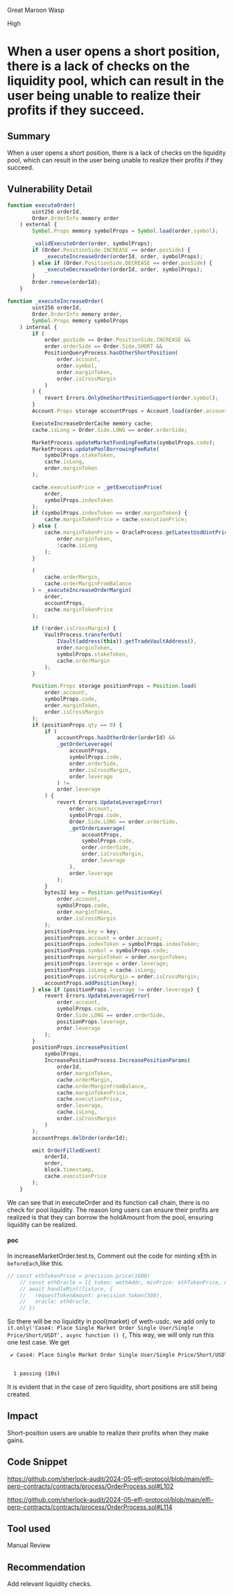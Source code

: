 Great Maroon Wasp

High

# When a user opens a short position, there is a lack of checks on the liquidity pool, which can result in the user being unable to realize their profits if they succeed.


## Summary
When a user opens a short position, there is a lack of checks on the liquidity pool, which can result in the user being unable to realize their profits if they succeed.
## Vulnerability Detail
```javascript
function executeOrder(
        uint256 orderId,
        Order.OrderInfo memory order
    ) external {
        Symbol.Props memory symbolProps = Symbol.load(order.symbol);

        _validExecuteOrder(order, symbolProps);
        if (Order.PositionSide.INCREASE == order.posSide) {
            _executeIncreaseOrder(orderId, order, symbolProps);
        } else if (Order.PositionSide.DECREASE == order.posSide) {
            _executeDecreaseOrder(orderId, order, symbolProps);
        }
        Order.remove(orderId);
    }
```

```javascript
function _executeIncreaseOrder(
        uint256 orderId,
        Order.OrderInfo memory order,
        Symbol.Props memory symbolProps
    ) internal {
        if (
            order.posSide == Order.PositionSide.INCREASE &&
            order.orderSide == Order.Side.SHORT &&
            PositionQueryProcess.hasOtherShortPosition(
                order.account,
                order.symbol,
                order.marginToken,
                order.isCrossMargin
            )
        ) {
            revert Errors.OnlyOneShortPositionSupport(order.symbol);
        }
        Account.Props storage accountProps = Account.load(order.account);

        ExecuteIncreaseOrderCache memory cache;
        cache.isLong = Order.Side.LONG == order.orderSide;

        MarketProcess.updateMarketFundingFeeRate(symbolProps.code);
        MarketProcess.updatePoolBorrowingFeeRate(
            symbolProps.stakeToken,
            cache.isLong,
            order.marginToken
        );

        cache.executionPrice = _getExecutionPrice(
            order,
            symbolProps.indexToken
        );
        if (symbolProps.indexToken == order.marginToken) {
            cache.marginTokenPrice = cache.executionPrice;
        } else {
            cache.marginTokenPrice = OracleProcess.getLatestUsdUintPrice(
                order.marginToken,
                !cache.isLong
            );
        }

        (
            cache.orderMargin,
            cache.orderMarginFromBalance
        ) = _executeIncreaseOrderMargin(
            order,
            accountProps,
            cache.marginTokenPrice
        );

        if (!order.isCrossMargin) {
            VaultProcess.transferOut(
                IVault(address(this)).getTradeVaultAddress(),
                order.marginToken,
                symbolProps.stakeToken,
                cache.orderMargin
            );
        }

        Position.Props storage positionProps = Position.load(
            order.account,
            symbolProps.code,
            order.marginToken,
            order.isCrossMargin
        );
        if (positionProps.qty == 0) {
            if (
                accountProps.hasOtherOrder(orderId) &&
                _getOrderLeverage(
                    accountProps,
                    symbolProps.code,
                    order.orderSide,
                    order.isCrossMargin,
                    order.leverage
                ) !=
                order.leverage
            ) {
                revert Errors.UpdateLeverageError(
                    order.account,
                    symbolProps.code,
                    Order.Side.LONG == order.orderSide,
                    _getOrderLeverage(
                        accountProps,
                        symbolProps.code,
                        order.orderSide,
                        order.isCrossMargin,
                        order.leverage
                    ),
                    order.leverage
                );
            }
            bytes32 key = Position.getPositionKey(
                order.account,
                symbolProps.code,
                order.marginToken,
                order.isCrossMargin
            );
            positionProps.key = key;
            positionProps.account = order.account;
            positionProps.indexToken = symbolProps.indexToken;
            positionProps.symbol = symbolProps.code;
            positionProps.marginToken = order.marginToken;
            positionProps.leverage = order.leverage;
            positionProps.isLong = cache.isLong;
            positionProps.isCrossMargin = order.isCrossMargin;
            accountProps.addPosition(key);
        } else if (positionProps.leverage != order.leverage) {
            revert Errors.UpdateLeverageError(
                order.account,
                symbolProps.code,
                Order.Side.LONG == order.orderSide,
                positionProps.leverage,
                order.leverage
            );
        }
        positionProps.increasePosition(
            symbolProps,
            IncreasePositionProcess.IncreasePositionParams(
                orderId,
                order.marginToken,
                cache.orderMargin,
                cache.orderMarginFromBalance,
                cache.marginTokenPrice,
                cache.executionPrice,
                order.leverage,
                cache.isLong,
                order.isCrossMargin
            )
        );
        accountProps.delOrder(orderId);

        emit OrderFilledEvent(
            orderId,
            order,
            block.timestamp,
            cache.executionPrice
        );
    }
```
We can see that in executeOrder and its function call chain, there is no check for pool liquidity. The reason long users can ensure their profits are realized is that they can borrow the holdAmount from the pool, ensuring liquidity can be realized.
#### poc
In increaseMarketOrder.test.ts, Comment out the code for minting xEth in `beforeEach`,like this.
```javascript
// const ethTokenPrice = precision.price(1600)
    // const ethOracle = [{ token: wethAddr, minPrice: ethTokenPrice, maxPrice: ethTokenPrice }]
    // await handleMint(fixture, {
    //   requestTokenAmount: precision.token(500),
    //   oracle: ethOracle,
    // })

```
So there will be no liquidity in pool(market) of weth-usdc. we add only to `it.only('Case4: Place Single Market Order Single User/Single Price/Short/USDT', async function () {`, This way, we will only run this one test case.
We get 
```bash
 ✔ Case4: Place Single Market Order Single User/Single Price/Short/USDT (768ms)


  1 passing (10s)
```
It is evident that in the case of zero liquidity, short positions are still being created.
## Impact
Short-position users are unable to realize their profits when they make gains.
## Code Snippet
https://github.com/sherlock-audit/2024-05-elfi-protocol/blob/main/elfi-perp-contracts/contracts/process/OrderProcess.sol#L102

https://github.com/sherlock-audit/2024-05-elfi-protocol/blob/main/elfi-perp-contracts/contracts/process/OrderProcess.sol#L114
## Tool used

Manual Review

## Recommendation
Add relevant liquidity checks.
